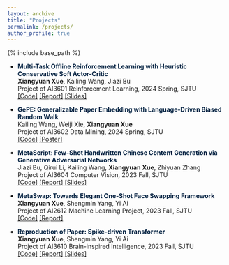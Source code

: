 ```yaml
---
layout: archive
title: "Projects"
permalink: /projects/
author_profile: true
---
```


{% include base_path %}

- **<font color="#001f3f">Multi-Task Offline Reinforcement Learning with Heuristic Conservative Soft Actor-Critic</font>**<br />
**Xiangyuan Xue**, Kailing Wang, Jiazi Bu<br />
Project of AI3601 Reinforcement Learning, 2024 Spring, SJTU<br />
[[Code]](https://github.com/xxyQwQ/hcsac) [[Report]](https://github.com/xxyQwQ/hcsac/blob/main/assets/report.pdf) [[Slides]](https://github.com/xxyQwQ/hcsac/blob/main/assets/slides.pdf)<br />

- **<font color="#001f3f">GePE: Generalizable Paper Embedding with Language-Driven Biased Random Walk</font>**<br />
Kailing Wang, Weiji Xie, **Xiangyuan Xue**<br />
Project of AI3602 Data Mining, 2024 Spring, SJTU<br />
[[Code]](https://github.com/Loping151/GePE) [[Poster]](https://github.com/Loping151/GePE/blob/main/assets/poster.pdf)<br />

- **<font color="#001f3f">MetaScript: Few-Shot Handwritten Chinese Content Generation via Generative Adversarial Networks</font>**<br />
Jiazi Bu, Qirui Li, Kailing Wang, **Xiangyuan Xue**, Zhiyuan Zhang<br />
Project of AI3604 Computer Vision, 2023 Fall, SJTU<br />
[[Code]](https://github.com/xxyQwQ/metascript) [[Report]](https://github.com/xxyQwQ/metascript/blob/main/assets/sample/report.pdf) [[Slides]](https://github.com/xxyQwQ/metascript/blob/main/assets/sample/slides.pdf)<br />

- **<font color="#001f3f">MetaSwap: Towards Elegant One-Shot Face Swapping Framework</font>**<br />
**Xiangyuan Xue**, Shengmin Yang, Yi Ai<br />
Project of AI2612 Machine Learning Project, 2023 Fall, SJTU<br />
[[Code]](https://github.com/xxyQwQ/metaswap) [[Report]](https://github.com/xxyQwQ/metaswap/blob/main/assets/report.pdf)<br />

- **<font color="#001f3f">Reproduction of Paper: Spike-driven Transformer</font>**<br />
**Xiangyuan Xue**, Shengmin Yang, Yi Ai<br />
Project of AI3610 Brain-inspired Intelligence, 2023 Fall, SJTU<br />
[[Code]](https://github.com/Ark-ike/spike-driven-transformer) [[Report]](https://github.com/Ark-ike/spike-driven-transformer/blob/main/assets/report.pdf) [[Slides]](https://github.com/Ark-ike/spike-driven-transformer/blob/main/assets/slides.pdf)<br />

